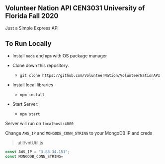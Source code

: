 ## Volunteer Nation API CEN3031 University of Florida Fall 2020

Just a Simple Express API

## To Run Locally
- Install `node` and `npm` with OS package manager

- Clone down this repository.
    - `git clone https://github.com/VolunteerNation/VolunteerNationAPI`

- Install local libraries
    - `npm install`

- Start Server:
    - `npm start`

Server will run on `localhost:4000`

Change `AWS_IP` and `MONGODB_CONN_STRING` to your MongoDB IP and creds
> util/vntUtil.js
```js
const AWS_IP = "3.88.34.151";
const MONGODB_CONN_STRING=
```
